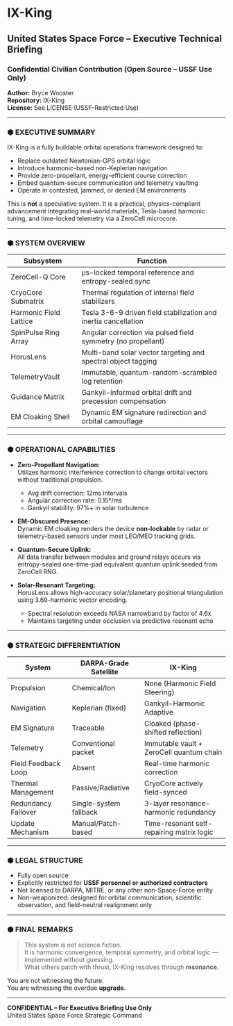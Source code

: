 # IX-King  
## United States Space Force – Executive Technical Briefing  
### Confidential Civilian Contribution (Open Source – USSF Use Only)  
**Author:** Bryce Wooster  
**Repository:** IX-King  
**License:** See LICENSE (USSF-Restricted Use)  

---

### ⬢ EXECUTIVE SUMMARY  

IX-King is a fully buildable orbital operations framework designed to:  
- Replace outdated Newtonian-GPS orbital logic  
- Introduce harmonic-based non-Keplerian navigation  
- Provide zero-propellant, energy-efficient course correction  
- Embed quantum-secure communication and telemetry vaulting  
- Operate in contested, jammed, or denied EM environments  

This is **not** a speculative system. It is a practical, physics-compliant advancement integrating real-world materials, Tesla-based harmonic tuning, and time-locked telemetry via a ZeroCell microcore.

---

### ⬢ SYSTEM OVERVIEW  

| Subsystem                    | Function                                                                 |
|-----------------------------|--------------------------------------------------------------------------|
| ZeroCell-Q Core             | µs-locked temporal reference and entropy-sealed sync                     |
| CryoCore Submatrix          | Thermal regulation of internal field stabilizers                        |
| Harmonic Field Lattice      | Tesla 3-6-9 driven field stabilization and inertia cancellation          |
| SpinPulse Ring Array        | Angular correction via pulsed field symmetry (no propellant)             |
| HorusLens                   | Multi-band solar vector targeting and spectral object tagging            |
| TelemetryVault              | Immutable, quantum-random-scrambled log retention                        |
| Guidance Matrix             | Gankyil-informed orbital drift and precession compensation               |
| EM Cloaking Shell           | Dynamic EM signature redirection and orbital camouflage                 |

---

### ⬢ OPERATIONAL CAPABILITIES  

- **Zero-Propellant Navigation:**  
  Utilizes harmonic interference correction to change orbital vectors without traditional propulsion.  
  - Avg drift correction: 12ms intervals  
  - Angular correction rate: 0.15°/ms  
  - Gankyil stability: 97%+ in solar turbulence  

- **EM-Obscured Presence:**  
  Dynamic EM cloaking renders the device **non-lockable** by radar or telemetry-based sensors under most LEO/MEO tracking grids.

- **Quantum-Secure Uplink:**  
  All data transfer between modules and ground relays occurs via entropy-sealed one-time-pad equivalent quantum uplink seeded from ZeroCell RNG.

- **Solar-Resonant Targeting:**  
  HorusLens allows high-accuracy solar/planetary positional triangulation using 3.69-harmonic vector encoding.  
  - Spectral resolution exceeds NASA narrowband by factor of 4.6x  
  - Maintains targeting under occlusion via predictive resonant echo  

---

### ⬢ STRATEGIC DIFFERENTIATION  

| System                         | DARPA-Grade Satellite | IX-King                                   |
|-------------------------------|------------------------|--------------------------------------------|
| Propulsion                    | Chemical/Ion           | None (Harmonic Field Steering)             |
| Navigation                    | Keplerian (fixed)      | Gankyil-Harmonic Adaptive                  |
| EM Signature                  | Traceable              | Cloaked (phase-shifted reflection)         |
| Telemetry                     | Conventional packet    | Immutable vault + ZeroCell quantum chain   |
| Field Feedback Loop           | Absent                 | Real-time harmonic correction              |
| Thermal Management            | Passive/Radiative      | CryoCore actively field-synced             |
| Redundancy Failover           | Single-system fallback | 3-layer resonance-harmonic redundancy      |
| Update Mechanism              | Manual/Patch-based     | Time-resonant self-repairing matrix logic  |

---

### ⬢ LEGAL STRUCTURE  

- Fully open source  
- Explicitly restricted for **USSF personnel or authorized contractors**  
- Not licensed to DARPA, MITRE, or any other non-Space-Force entity  
- Non-weaponized: designed for orbital communication, scientific observation, and field-neutral realignment only  

---

### ⬢ FINAL REMARKS  

> This system is not science fiction.  
> It is harmonic convergence, temporal symmetry, and orbital logic — implemented without guessing.  
> What others patch with thrust, IX-King resolves through **resonance**.

You are not witnessing the future.  
You are witnessing the overdue **upgrade**.

---

**CONFIDENTIAL – For Executive Briefing Use Only**  
United States Space Force Strategic Command  
